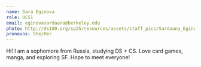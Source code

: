 ```yaml
---
name: Sara Eginova
role: UCS1
email: eginovasardaana@berkeley.edu
photo: http://ds100.org/sp25/resources/assets/staff_pics/Sardaana_Eginova.jpg
pronouns: She/Her
---
```

Hi! I am a sophomore from Russia, studying DS + CS. Love card games, manga, and exploring SF. Hope to meet everyone!